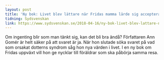 ```yaml
---
layout: post
title: 'Ny bok: Livet blev lättare när Fridas mamma lärde sig acceptera det svåra'
tidning: Sydsvenskan
link: https://www.sydsvenskan.se/2018-04-16/ny-bok-livet-blev-lattare-nar-fridas-mamma-larde-sig
---
```

Om ingenting blir som man tänkt sig, kan det bli bra ändå? Författaren Ann Gomér är helt säker på att svaret är ja. När hon slutade söka svaret på vad som orsakat dotterns syndrom såg hon nya värden i livet. I en ny bok om Fridas uppväxt vill hon ge nycklar till föräldrar som ska påbörja samma resa.